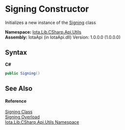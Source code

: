 # Signing Constructor 
 

Initializes a new instance of the <a href="T_Iota_Lib_CSharp_Api_Utils_Signing">Signing</a> class

**Namespace:**&nbsp;<a href="N_Iota_Lib_CSharp_Api_Utils">Iota.Lib.CSharp.Api.Utils</a><br />**Assembly:**&nbsp;IotaApi (in IotaApi.dll) Version: 1.0.0.0 (1.0.0.0)

## Syntax

**C#**<br />
``` C#
public Signing()
```


## See Also


#### Reference
<a href="T_Iota_Lib_CSharp_Api_Utils_Signing">Signing Class</a><br /><a href="Overload_Iota_Lib_CSharp_Api_Utils_Signing__ctor">Signing Overload</a><br /><a href="N_Iota_Lib_CSharp_Api_Utils">Iota.Lib.CSharp.Api.Utils Namespace</a><br />